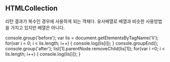 ## HTMLCollection
리턴 결과가 복수인 경우에 사용하게 되는 객체다. 유사배열로 배열과 비슷한 사용방법을 가지고 있지만 배열은 아니다.

console.group('before');
var lis = document.getElementsByTagName('li');
for(var i = 0; i < lis.length; i++) {
  console.log(lis[i]);
}
console.groupEnd();
console.group('after');
list[1].parentNode.removeChild(lis[1]);
for(var i =0; i < lis.length; i++) {
  console.log(lis[i]);
}
